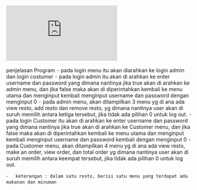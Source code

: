![alt text](https://github.com/mirahkartikac/pbo/blob/b0bc4f7bcd998c3c59044733663ae263f2c36648/UML.pdf?raw=true)

penjelasan Program
	⁃	pada login menu itu akan diarahkan ke login admin dan login costumer 
	⁃	pada login admin itu akan di arahkan ke enter username dan password yang dimana nantinya jika true akan di arahkan ke admin menu, dan jika false maka akan di diperintahkan kembali ke menu utama dan menginput kembali menginput username dan password dengan menginput 0
	⁃	pada admin menu, akan ditampilkan 3 menu yg di ana ada view resto, add resto dan remove resto, yg dimana nantinya user akan di suruh memilih antara ketiga tersebut, jika tidak ada pilihan 0 untuk log out.
	⁃	pada login Customer itu akan di arahkan ke enter username dan password yang dimana nantinya jika true akan di arahkan ke Customer menu, dan jika false maka akan di diperintahkan kembali ke menu utama dan menginput kembali menginput username dan password kembali dengan menginput 0
	⁃	pada Customer menu, akan ditampilkan 4 menu yg di ana ada view resto, make an order, view order, dan total order yg dimana nantinya user akan di suruh memilih antara keempat tersebut, jika tidak ada pilihan 0 untuk log out.
	
	⁃	keterangan : dalam satu resto, berisi satu menu yang terdapat ada makanan dan minuman

